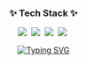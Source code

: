 <h3 align="center">✨ Tech Stack ✨</h3>
<div align="center">
  <img src="https://img.shields.io/badge/IT-20232a.svg?style=for-the-badge&logo=react&logoColor=orange" />&nbsp
  <img src="https://img.shields.io/badge/Java-F7DF1E.svg?style=for-the-badge&logo=java&logoColor=20232a" />&nbsp
  <img src="https://img.shields.io/badge/Python-E34F26.svg?style=for-the-badge&logo=#python&logoColor=white" />&nbsp
  <img src="https://img.shields.io/badge/MySQL-27588a.svg?style=for-the-badge&logo=#python&logoColor=white" />&nbsp

[![Typing SVG](https://readme-typing-svg.demolab.com?font=Fira+Code&pause=1000&width=435&lines=An+engineering+student)](https://git.io/typing-svg)

</div>

